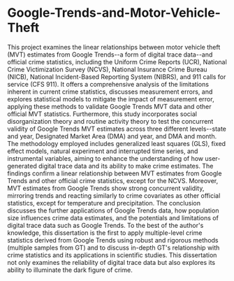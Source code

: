 # Google-Trends-and-Motor-Vehicle-Theft

This project examines the linear relationships between motor vehicle theft (MVT) estimates from Google Trends--a form of digital trace data--and official crime statistics, including the Uniform Crime Reports (UCR), National Crime Victimization Survey (NCVS), National Insurance Crime Bureau (NICB), National Incident-Based Reporting System (NIBRS), and 911 calls for service (CFS 911). It offers a comprehensive analysis of the limitations inherent in current crime statistics, discusses measurement errors, and explores statistical models to mitigate the impact of measurement error, applying these methods to validate Google Trends MVT data and other official MVT statistics. Furthermore, this study incorporates social disorganization theory and routine activity theory to test the concurrent validity of Google Trends MVT estimates across three different levels--state and year, Designated Market Area (DMA) and year, and DMA and month. The methodology employed includes generalized least squares (GLS), fixed effect models, natural experiment and interrupted time series, and instrumental variables, aiming to enhance the understanding of how user-generated digital trace data and its ability to make crime estimates.   The findings confirm a linear relationship between MVT estimates from Google Trends and other official crime statistics, except for the NCVS. Moreover, MVT estimates from Google Trends show strong concurrent validity, mirroring trends and reacting similarly to crime covariates as other official statistics, except for temperature and precipitation. The conclusion discusses the further applications of Google Trends data, how population size influences crime data estimates, and the potentials and limitations of digital trace data such as Google Trends. To the best of the author's knowledge, this dissertation is the first to apply multiple-level crime statistics derived from Google Trends using robust and rigorous methods (multiple samples from GT) and to discuss in-depth GT's relationship with crime statistics and its applications in scientific studies. This dissertation not only examines the reliability of digital trace data but also explores its ability to illuminate the dark figure of crime.
